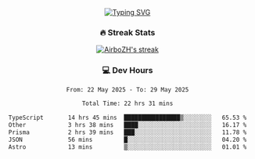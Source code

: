 
<div align="center">
  <a href="https://git.io/typing-svg"><img src="https://readme-typing-svg.demolab.com?font=Fira+Code&size=30&pause=1000&color=33F7F5&center=true&vCenter=true&width=435&lines=Hi+there+%F0%9F%91%8B+I+am+AirboZH+;Welcome+to+my+Github" alt="Typing SVG" /></a>

<h3>🔥 Streak Stats</h3>

<!-- GitHub Readme Streak Stats - https://github.com/DenverCoder1/github-readme-streak-stats -->
<p>
  <a href="https://github.com/DenverCoder1/github-readme-streak-stats">
    <img title="🔥 Get streak stats for your profile at git.io/streak-stats" alt="AirboZH's streak" src="https://streak-stats.demolab.com/?user=AirboZH&theme=monokai-metallian&hide_border=true"/>
  </a>
</p>

<h3>💻 Dev Hours</h3>
<!--START_SECTION:waka-->

```txt
From: 22 May 2025 - To: 29 May 2025

Total Time: 22 hrs 31 mins

TypeScript       14 hrs 45 mins  ████████████████▒░░░░░░░░   65.53 %
Other            3 hrs 38 mins   ████░░░░░░░░░░░░░░░░░░░░░   16.17 %
Prisma           2 hrs 39 mins   ███░░░░░░░░░░░░░░░░░░░░░░   11.78 %
JSON             56 mins         █░░░░░░░░░░░░░░░░░░░░░░░░   04.20 %
Astro            13 mins         ▒░░░░░░░░░░░░░░░░░░░░░░░░   01.01 %
```

<!--END_SECTION:waka-->
</div>  
